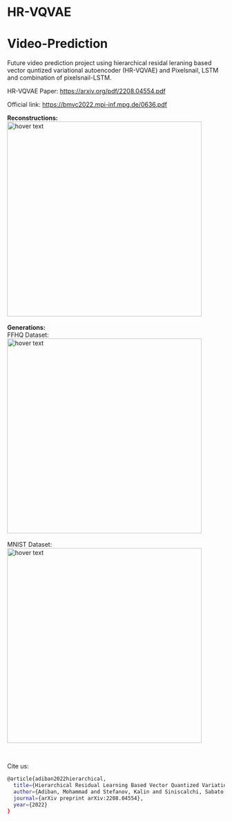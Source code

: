 # HR-VQVAE
# Video-Prediction
Future video prediction project using hierarchical residal leraning based vector quntized variational autoencoder (HR-VQVAE) and Pixelsnail, LSTM and combination of pixelsnail-LSTM.

HR-VQVAE Paper: https://arxiv.org/pdf/2208.04554.pdf

Official link: https://bmvc2022.mpi-inf.mpg.de/0636.pdf

<p align="left">
  <b>Reconstructions:</b><br />
  <img src="https://github.com/mohammad-adiban/Video-Prediction/blob/main/figs/img_recon.png" width="450" title="hover text"><br /><br />
  <b>Generations:</b><br />
  FFHQ Dataset:<br />
  <img src="https://github.com/mohammad-adiban/Video-Prediction/blob/main/figs/img2.png" width="450" title="hover text"><br /><br />
  MNIST Dataset:<br />
  <img src="https://github.com/mohammad-adiban/Video-Prediction/blob/main/figs/img3.png" width="450" title="hover text">
</p><br />

Cite us:
```bash
@article{adiban2022hierarchical,
  title={Hierarchical Residual Learning Based Vector Quantized Variational Autoencoder for Image Reconstruction and Generation},
  author={Adiban, Mohammad and Stefanov, Kalin and Siniscalchi, Sabato Marco and Salvi, Giampiero},
  journal={arXiv preprint arXiv:2208.04554},
  year={2022}
}
```

